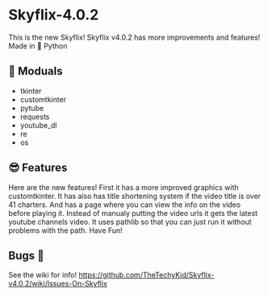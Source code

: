 # Skyflix-4.0.2
This is the new Skyflix!
Skyflix v4.0.2 has more improvements and features!
Made in 🐍 Python

## 🚀 Moduals

* tkinter
* customtkinter
* pytube
* requests
* youtube_dl
* re
* os

## 😎 Features

Here are the new features!
First it has a more improved graphics with customtkinter.
It has also has title shortening system if the video title is over 41 charters.
And has a page where you can view the info on the video before playing it.
Instead of manualy putting the video urls it gets the latest youtube channels video.
It uses pathlib so that you can just run it without problems with the path.
Have Fun!

## Bugs 🐜
See the wiki for info! 
https://github.com/TheTechyKid/Skyflix-v4.0.2/wiki/Issues-On-Skyflix
